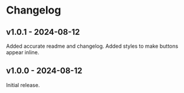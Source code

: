 # Changelog

## v1.0.1 - 2024-08-12

Added accurate readme and changelog.
Added styles to make buttons appear inline.

## v1.0.0 - 2024-08-12

Initial release.
